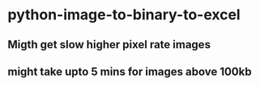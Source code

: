 # python-image-to-binary-to-excel
## Migth get slow higher pixel rate images
## might take upto 5 mins for images above 100kb
